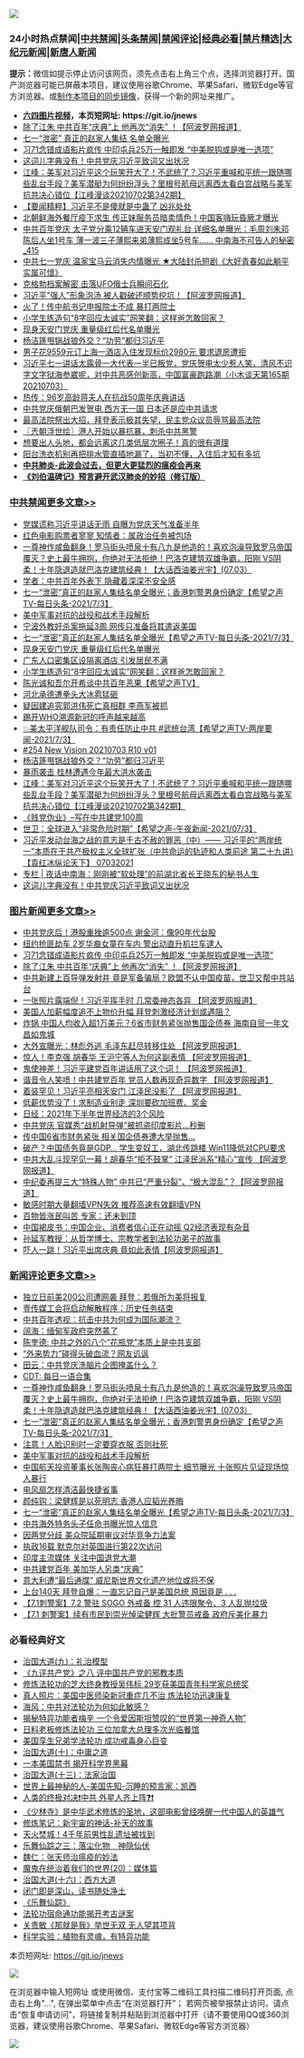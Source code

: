 ![](https://raw.githubusercontent.com/fqnews/bnews/master/64photo/fqnews-qr.jpg)

<div id="tt">
<h3>24小时热点禁闻|<a href="#%E4%B8%AD%E5%85%B1%E7%A6%81%E9%97%BB%E6%9B%B4%E5%A4%9A%E6%96%87%E7%AB%A0">中共禁闻</a>|<a href="#%E5%9B%BE%E7%89%87%E6%96%B0%E9%97%BB%E6%9B%B4%E5%A4%9A%E6%96%87%E7%AB%A0">头条禁闻</a>|<a href="#%E6%96%B0%E9%97%BB%E8%AF%84%E8%AE%BA%E6%9B%B4%E5%A4%9A%E6%96%87%E7%AB%A0">禁闻评论|<a href="#%E5%BF%85%E7%9C%8B%E7%BB%8F%E5%85%B8%E5%A5%BD%E6%96%87">经典必看|<a href="/video.md#%E7%A6%81%E7%89%87%E7%B2%BE%E9%80%89">禁片精选</a>|<a href="https://github.com/fqnews/djy/blob/master/gb/nf1351518.md#1">大纪元新闻</a>|<a href="https://github.com/fqnews/ntdtv/blob/master/gb/prog204.md#1">新唐人新闻</a></h3>
<div><b>提示：</b>微信如提示停止访问该网页，须先点击右上角三个点，选择浏览器打开。国产浏览器可能已屏蔽本项目，建议使用谷歌Chrome、苹果Safari、微软Edge等官方浏览器。或<a href="https://github.com/fqnews/bnews/blob/master/%E5%88%B6%E4%BD%9Cgit%E7%A6%81%E9%97%BB%E9%95%9C%E5%83%8F.md">制作本项目的同步镜像</a>，获得一个新的网址来推广。</div>
<ul>
<li><b><a href="http://d1.bdrive.tk/64.mp4" target="_blank">六四图片视频</a>，本页短网址: https://git.io/jnews</b></li>
<li><a href="/topimagenews/20210703/1579613.md">除了江朱 中共百年“庆典”上 他再次“消失” ！【阿波罗网报道】</a></li>
<li><a href="/comments/20210703/1579712.md">七一“泄密” 真正的赵家人集结 名单全曝光</a></li>
<li><a href="/topimagenews/20210703/1579780.md">习71念错成语影片疯传 中印屯兵25万一触即发 “中美脱钩或是唯一选项”</a></li>
<li><a href="/cbnews/20210703/1579555.md">这词儿字典没有！中共党庆习近平致词又出状况</a></li>
<li><a href="/cbnews/20210703/1579662.md">江峰：美军对习近平这个玩笑开大了！不武统了？习近平重喊和平统一跟随哪些乱台手段？美军潜艇为何纷纷浮头？里根号航母远离西太看白宫战略与美军抗共决心错位【江峰漫谈20210702第342期】</a></li>
<li><a href="/comments/20210703/1579624.md">【要闻精粹】习近平不是傻就是中蛊了 凶兆处处</a></li>
<li><a href="/cnnews/20210704/1579931.md">北朝鲜海外餐厅疫下求生 传正妹服务员暗卖情色！中国客嗨玩昏厥才曝光</a></li>
<li><a href="/comments/20210703/1579631.md">中共百年党庆 太子党分乘12辆车进天安门观礼台 详细名单曝光：毛周刘朱邓陈后人坐1号车 薄一波三子薄熙来弟薄熙成坐5号车…… 中南海不可告人的秘密_415</a></li>
<li><a href="/bannedvideo/20210704/1579934.md">中共七一党庆 温家宝马云消失内情曝光 ★大陆封杀短剧《大好青春如此躺平实属可惜》</a></li>
<li><a href="/cnnews/20210703/1579843.md">克格勃档案解密 击落UFO俄士兵瞬间石化</a></li>
<li><a href="/cnnews/20210703/1579673.md">习近平“强人”形象泡汤 被人戳破还顺势挖坑！【阿波罗网报道】</a></li>
<li><a href="/cbnews/20210703/1579532.md">火了！传中航书记申报院士不成 暴打两院士</a></li>
<li><a href="/cbnews/20210704/1579926.md">小学生练造句“8字回应太诚实”网笑翻：这样爸怎敢回家？</a></li>
<li><a href="/cbnews/20210704/1579948.md">现身天安门党庆 重量级红后代名单曝光</a></li>
<li><a href="/cbnews/20210703/1579738.md">杨洁篪甩锅战狼外交？“功劳”都归习近平</a></li>
<li><a href="/baitai/20210703/1579646.md">男子花9559元订上海一酒店入住发现标价2980元 要求退房遭拒</a></li>
<li><a href="/bannedvideo/20210703/1579826.md">习近平七一讲话太露骨一大代表一半已叛党，党庆贺电太少惹人笑，清风不识字文字狱海参崴呢，对中共恶感创新高，中国富豪跑路潮（小木谈天第165期 20210703）</a></li>
<li><a href="/cnnews/20210703/1579758.md">热传：96岁高龄蒋夫人在抗战50周年庆典讲话</a></li>
<li><a href="/comments/20210703/1579733.md">中共党庆俄朝巴发贺电 西方无一国 日本还是应中共请求</a></li>
<li><a href="/worldnews/usa/20210703/1579627.md">最高法院祭出大招，拜登表示极其失望，民主党众议员辱骂最高法院</a></li>
<li><a href="/ssgc/20210704/1579923.md">〖兲朝浮世绘〗港人开始以暴抗暴，刺杀中共黑警</a></li>
<li><a href="/lifebaike/20210703/1579708.md">想要出人头地，都会远离这几类低层次圈子！真的很有道理</a></li>
<li><a href="/lifebaike/20210703/1579689.md">阳台洗衣机别再把排水管直插地漏了，当初不懂，入住后才知有多坑</a></li>
<li><b><a href="/comments/20200211/1275071.md" target="_blank">中共肺炎-此波会过去，但更大更猛烈的瘟疫会再来</a></b></li>
<li><b><a href="/comments/20200207/1272816.md" target="_blank">《刘伯温碑记》预言避开武汉肺炎的妙招（修订版）</a></b></li>
</ul>
</div>

<div class="catlist">
<h3><a href="/cbnews/" target="_blank">中共禁闻</a><span><a href="/cbnews/" target="_blank" rel="nofollow">更多文章>></a></span></h3>
<ul>
<li><a href="/cbnews/20210704/1580062.md" target="_blank">党媒谎称习近平讲话无雨 自曝为党庆天气准备半年</a></li>
<li><a href="/cbnews/20210704/1580061.md" target="_blank">红色电影购票者寥寥 知情者：属政治任务被包场</a></li>
<li><a href="/comments/20210704/1580033.md" target="_blank">一尊神作咸鱼翻身！罗马街头喷泉十有八九是他造的！喜欢泡澡导致罗马帝国覆灭？史上最牛拥抱，你绝对无法拒绝！巴洛克建筑双雄争霸，阳刚 VS阴柔！十年隐退造就巴洛克建筑经典！【大话西油姜光宇】(07.03）</a></li>
<li><a href="/cbnews/20210704/1580028.md" target="_blank">学者：中共百年外表下 隐藏着深深不安全感</a></li>
<li><a href="/comments/20210704/1580017.md" target="_blank">七一“泄密”真正的赵家人集结名单全曝光；香港刺警男身份确定【希望之声TV-每日头条-2021/7/3】</a></li>
<li><a href="/comments/20210704/1579994.md" target="_blank">美中军事对抗的战役和战术手段解析</a></li>
<li><a href="/cbnews/20210704/1579974.md" target="_blank">宁波外教奸杀案拖延3周 网传只准备将其遣返美国</a></li>
<li><a href="/comments/20210704/1579973.md" target="_blank">七一“泄密”真正的赵家人集结名单全曝光【希望之声TV-每日头条-2021/7/3】</a></li>
<li><a href="/cbnews/20210704/1579948.md" target="_blank">现身天安门党庆 重量级红后代名单曝光</a></li>
<li><a href="/cbnews/20210704/1579947.md" target="_blank">广东人口密集区设隔离酒店 引发居民不满</a></li>
<li><a href="/cbnews/20210704/1579926.md" target="_blank">小学生练造句“8字回应太诚实”网笑翻：这样爸怎敢回家？</a></li>
<li><a href="/comments/20210703/1579833.md" target="_blank">陈光诚和吾尔开希谈中共百年恶果【希望之声TV】</a></li>
<li><a href="/cbnews/20210703/1579831.md" target="_blank">河北承德遭拳头大冰雹猛砸</a></li>
<li><a href="/cbnews/20210703/1579829.md" target="_blank">疑因建追究郭洪伟死亡真相群 李燕军被抓</a></li>
<li><a href="/cbnews/20210703/1579814.md" target="_blank">踢开WHO溯源新冠的呼声越来越高</a></li>
<li><a href="/comments/20210703/1579785.md" target="_blank">💥美太平洋舰队司令：有责任防止中共 #武统台湾【希望之声TV-两岸要闻-2021/7/3】</a></li>
<li><a href="/comments/20210703/1579782.md" target="_blank">#254 New Vision 20210703 R10 v01</a></li>
<li><a href="/cbnews/20210703/1579738.md" target="_blank">杨洁篪甩锅战狼外交？“功劳”都归习近平</a></li>
<li><a href="/cbnews/20210703/1579724.md" target="_blank">暴雨袭击 桂林遭遇今年最大洪水袭击</a></li>
<li><a href="/cbnews/20210703/1579662.md" target="_blank">江峰：美军对习近平这个玩笑开大了！不武统了？习近平重喊和平统一跟随哪些乱台手段？美军潜艇为何纷纷浮头？里根号航母远离西太看白宫战略与美军抗共决心错位【江峰漫谈20210702第342期】</a></li>
<li><a href="/cbnews/20210703/1579654.md" target="_blank">《贱党伪业》&#8211;写在中共建党100周</a></li>
<li><a href="/comments/20210703/1579625.md" target="_blank">世卫：全球进入“非常危险时期”【希望之声-午夜新闻-2021/07/3】</a></li>
<li><a href="/comments/20210703/1579614.md" target="_blank">习近平发动台海之战的意志是千古不赦的罪恶（中）—— 习近平的“两岸统一”本质在于共产极权主义全球扩张（中共命运的轨迹和人类前途  第二十九讲）【袁红冰纵论天下】 07032021</a></li>
<li><a href="/cbnews/20210703/1579601.md" target="_blank">专栏 | 夜话中南海：刚刚被“软处理”的前湖北省长王晓东的秘书人生</a></li>
<li><a href="/cbnews/20210703/1579555.md" target="_blank">这词儿字典没有！中共党庆习近平致词又出状况</a></li>

</ul>
</div>
<div class="catlist">
<h3><a href="/topimagenews/" target="_blank">图片新闻</a><span><a href="/topimagenews/" target="_blank" rel="nofollow">更多文章>></a></span></h3>
<ul>
<li><a href="/topimagenews/20210704/1579925.md" target="_blank">中共党庆后！港股重挫逾500点 谢金河：像90年代台股</a></li>
<li><a href="/topimagenews/20210704/1579885.md" target="_blank">纽约抢匪劫车 2岁华裔女童在车内 警出动直升机拦车逮人</a></li>
<li><a href="/topimagenews/20210703/1579780.md" target="_blank">习71念错成语影片疯传 中印屯兵25万一触即发 “中美脱钩或是唯一选项”</a></li>
<li><a href="/topimagenews/20210703/1579613.md" target="_blank">除了江朱 中共百年“庆典”上 他再次“消失” ！【阿波罗网报道】</a></li>
<li><a href="/topimagenews/20210702/1579216.md" target="_blank">中共新建上百导弹发射井 竟是军备骗局？欧盟不认中国疫苗，世卫又帮中共站台</a></li>
<li><a href="/topimagenews/20210702/1578867.md" target="_blank">一张照片露端倪！习近平挥手时 几常委神态各异 【阿波罗网报道】</a></li>
<li><a href="/topimagenews/20210702/1578533.md" target="_blank">美国人加薪幅度追不上物价升幅 拜登刺激经济计划或遇阻？</a></li>
<li><a href="/topimagenews/20210701/1578374.md" target="_blank">炸锅 中国人均收入超1万美元？6省市财务紧张抛售国企债券 海南自贸一年文昌如鬼城</a></li>
<li><a href="/topimagenews/20210701/1578148.md" target="_blank">大外宣曝光：林彪外逃 毛泽东赶尽转移住处 【阿波罗网报道】</a></li>
<li><a href="/topimagenews/20210701/1578123.md" target="_blank">惊人！李克强 胡春华 王沪宁等人为何这副表情 【阿波罗网报道】</a></li>
<li><a href="/topimagenews/20210701/1578104.md" target="_blank">鬼使神差！习近平建党百年讲话用了这个词！ 【阿波罗网报道】</a></li>
<li><a href="/topimagenews/20210701/1578070.md" target="_blank">谐音令人笑喷！中共建党百年 党员人数再现奇异数字 【阿波罗网报道】</a></li>
<li><a href="/topimagenews/20210701/1577976.md" target="_blank">着装罕见！习近平亮相天安门 江泽民没影了 【阿波罗网报道】</a></li>
<li><a href="/topimagenews/20210701/1577804.md" target="_blank">低薪优势没了！求制造业别走 深圳要砍加班费、奖金</a></li>
<li><a href="/topimagenews/20210701/1577795.md" target="_blank">日经：2021年下半年世界经济的3个风险</a></li>
<li><a href="/topimagenews/20210701/1577782.md" target="_blank">中共党庆 官媒秀“战机射导弹”被抓盗印度影片…秒删</a></li>
<li><a href="/topimagenews/20210630/1577706.md" target="_blank">传中国6省市财务紧张 相关国企债券遭大举抛售…</a></li>
<li><a href="/topimagenews/20210630/1577541.md" target="_blank">破产？中国债务竟是GDP&#8230; 学生变奴工，湖北传跳楼 Win11降低对CPU要求</a></li>
<li><a href="/topimagenews/20210630/1577446.md" target="_blank">中共大乱斗现罕见一幕！胡春华“拒不鼓掌” 江泽民派系“精心”宣传 【阿波罗网报道】</a></li>
<li><a href="/topimagenews/20210630/1577424.md" target="_blank">中纪委再提三大“特殊人物” 中共已“严重分裂”、“极大混乱”？【阿波罗网报道】</a></li>
<li><a href="/comments/20210630/1485911.md" target="_blank">敏感时期大量翻墙VPN失效 推荐高速有效翻墙VPN</a></li>
<li><a href="/topimagenews/20210630/1577019.md" target="_blank">百物皆涨民叫苦 专家：还未到顶</a></li>
<li><a href="/topimagenews/20210629/1576940.md" target="_blank">中国褐皮书：中国企业、消费者信心正在动摇 Q2经济表现有杂音</a></li>
<li><a href="/comments/20210629/1576797.md" target="_blank">孙延军教授：从哲学博士、宗教学者到法轮功弟子的故事</a></li>
<li><a href="/topimagenews/20210629/1576671.md" target="_blank">吓人一跳！习近平出席庆典 竟如此表情【阿波罗网报道】</a></li>

</ul>
</div>
<div class="catlist">
<h3><a href="/comments/" target="_blank">新闻评论</a><span><a href="/comments/" target="_blank" rel="nofollow">更多文章>></a></span></h3>
<ul>
<li><a href="/comments/20210704/1580082.md" target="_blank">独立日前美200公司遭网袭 拜登：若俄所为美将报复</a></li>
<li><a href="/comments/20210704/1580081.md" target="_blank">壹传媒工会将启动解散程序：历史任务结束</a></li>
<li><a href="/comments/20210704/1580075.md" target="_blank">中共百年透视：抗击中共为何成为国际潮流？</a></li>
<li><a href="/comments/20210704/1580074.md" target="_blank">阔海：缅甸军政府突然蔫了</a></li>
<li><a href="/comments/20210704/1580073.md" target="_blank">陈奎德: 中共之外的八个“花瓶党”本质上是中共支部</a></li>
<li><a href="/comments/20210704/1580072.md" target="_blank">“外来势力”碰得头破血流？网友讥讽</a></li>
<li><a href="/comments/20210704/1580042.md" target="_blank">田云：中共党庆洗脑片企图掩盖什么？</a></li>
<li><a href="/comments/20210704/1580041.md" target="_blank">CDT: 每日一语合集</a></li>
<li><a href="/comments/20210704/1580033.md" target="_blank">一尊神作咸鱼翻身！罗马街头喷泉十有八九是他造的！喜欢泡澡导致罗马帝国覆灭？史上最牛拥抱，你绝对无法拒绝！巴洛克建筑双雄争霸，阳刚 VS阴柔！十年隐退造就巴洛克建筑经典！【大话西油姜光宇】(07.03）</a></li>
<li><a href="/comments/20210704/1580017.md" target="_blank">七一“泄密”真正的赵家人集结名单全曝光；香港刺警男身份确定【希望之声TV-每日头条-2021/7/3】</a></li>
<li><a href="/comments/20210704/1580004.md" target="_blank">注意！人脸识别时一定要穿衣服 否则社死</a></li>
<li><a href="/comments/20210704/1579994.md" target="_blank">美中军事对抗的战役和战术手段解析</a></li>
<li><a href="/comments/20210704/1579988.md" target="_blank">中国航天投资董事长张陶丧心病狂暴打两院士 细节曝光 十张照片见证现场惊人暴行</a></li>
<li><a href="/comments/20210704/1579982.md" target="_blank">电风扇怎样清洁最快捷省事</a></li>
<li><a href="/comments/20210704/1579975.md" target="_blank">颜纯钩：梁健辉是以死明志 香港人应韬光养晦</a></li>
<li><a href="/comments/20210704/1579973.md" target="_blank">七一“泄密”真正的赵家人集结名单全曝光【希望之声TV-每日头条-2021/7/3】</a></li>
<li><a href="/comments/20210704/1579967.md" target="_blank">中共海外特务头子任命书曝光惊人信息</a></li>
<li><a href="/comments/20210704/1579959.md" target="_blank">因两党分歧 美众院延期审议对华竞争力法案</a></li>
<li><a href="/comments/20210704/1579958.md" target="_blank">执政16载 默克尔对英国进行第22次访问</a></li>
<li><a href="/comments/20210704/1579957.md" target="_blank">印度主流媒体 关注中国退党大潮</a></li>
<li><a href="/comments/20210704/1579943.md" target="_blank">中共建党百年 美加华人另类“庆典”</a></li>
<li><a href="/comments/20210704/1579936.md" target="_blank">意大利遭“最后通牒” 威尼斯世界文化遗产地位或将不保</a></li>
<li><a href="/comments/20210704/1579914.md" target="_blank">上台140天 拜登自爆：一直忘记自己是美国总统 原因竟是 . . .</a></li>
<li><a href="/comments/20210704/1579903.md" target="_blank">【7.1刺警案】7.2 警驻 SOGO 外戒备 控 31 人违限聚令、3 人乱抛垃圾</a></li>
<li><a href="/comments/20210704/1579902.md" target="_blank">【7.1 刺警案】续有市民到崇光悼梁健辉 大批警员戒备 政府斥美化暴力</a></li>

</ul>
</div>

<div class="catlist">
<h3>必看经典好文</h3>
<ul>
<li><a href="/cbnews/20180315/914943.md" target="_blank">治国大道(九)：礼治模型</a></li>
<li><a href="/bookonline/20131116/201047.md" target="_blank">《九评共产党》之八 评中国共产党的邪教本质</a></li>
<li><a href="/comments/20190517/1129285.md" target="_blank">修炼法轮功的芝大终身教授吴伟标 29岁获美国青年科学家总统奖</a></li>
<li><a href="/comments/20210215/1487728.md" target="_blank">真人照片：美国中医师染新冠重症几不治 炼法轮功迅速康复</a></li>
<li><a href="/comments/20191218/1228234.md" target="_blank">海风：中共对法轮功为何如此敏感？</a></li>
<li><a href="/cnnews/20210317/1506463.md" target="_blank">揭秘特异功能者梅辛 一个令爱因斯坦赞叹的“世界第一神奇人物”</a></li>
<li><a href="/comments/20200531/1337359.md" target="_blank">日料老板修炼法轮功 三位加拿大总理多次光临餐馆</a></li>
<li><a href="/comments/20210509/1542373.md" target="_blank">美国孪生兄弟学法轮功 成功戒毒身心巨变</a></li>
<li><a href="/cbnews/20180316/915423.md" target="_blank">治国大道(十)：中庸之道</a></li>
<li><a href="/lifebaike/20210222/1491794.md" target="_blank">一本美国禁书 揭开科学界黑幕</a></li>
<li><a href="/cbnews/20180319/916654.md" target="_blank">治国大道(十三)：法家治国</a></li>
<li><a href="/comments/20200605/783244.md" target="_blank">世界上最神秘的人-美国先知-沉睡的预言家：凯西</a></li>
<li><a href="/cbnews/20210119/1470579.md" target="_blank">人类的终极对决❗中共 外星人齐上阵❓❗</a></li>
<li><a href="/comments/20201013/1412612.md" target="_blank">《少林寺》是中华武术修炼的圣地，这部电影曾经唤醒一代中国人的英雄气</a></li>
<li><a href="/comments/20190418/1115565.md" target="_blank">修炼笔记：新宇宙的神话-补天的故事</a></li>
<li><a href="/ccpdope/20181219/1049286.md" target="_blank">天火焚城！4千年前男性乱遗址被找到</a></li>
<li><a href="/tculture/20190101/1056889.md" target="_blank">乐舞仙踪之三：落尘化物　神隐仙伏</a></li>
<li><a href="/comments/20200224/1282494.md" target="_blank">魏仁：张天师治瘟疫的妙法</a></li>
<li><a href="/comments/20180725/976787.md" target="_blank">魔鬼在统治着我们的世界(20)：媒体篇</a></li>
<li><a href="/comments/20201110/1428663.md" target="_blank">治国大道(十六)：西方大道</a></li>
<li><a href="/tculture/20200803/1373949.md" target="_blank">闭门即是深山，读书随处净土</a></li>
<li><a href="/comments/20200527/783191.md" target="_blank">《乐舞仙踪》</a></li>
<li><a href="/tculture/20121025/73079.md" target="_blank">法轮功宿命通功能揭开考古谜案</a></li>
<li><a href="/topimagenews/20170331/738673.md" target="_blank">关贵敏《那就是我》举世无双 无人望其项背</a></li>
<li><a href="/comments/20200605/783205.md" target="_blank">科学实验：植物有灵魂，有特异功能</a></li>

</ul>
</div>

本页短网址: https://git.io/jnews

![](https://raw.githubusercontent.com/fqnews/bnews/master/64photo/fqnews-qr.jpg)

在浏览器中输入短网址 或使用微信、支付宝等二维码工具扫描二维码打开页面, 点击右上角"...", 在弹出菜单中点击“在浏览器打开”； 若网页被举报禁止访问，请点击“恢复申请访问”，将链接复制并粘贴到浏览器中打开（请不要使用QQ或360浏览器，建议使用谷歌Chrome、苹果Safari、微软Edge等官方浏览器）

![](https://raw.githubusercontent.com/fqnews/bnews/master/64photo/wx.jpg)